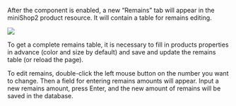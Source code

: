 After the component is enabled, a new “Remains” tab will appear in the miniShop2 product resource. It will contain a table for remains editing.

[![](https://file.modx.pro/files/0/7/f/07fabf8b1eebd0e5ee0c48b5a5c4d6fas.jpg)](https://file.modx.pro/files/0/7/f/07fabf8b1eebd0e5ee0c48b5a5c4d6fa.png)

To get a complete remains table, it is necessary to fill in products properties in advance (color and size by default) and save and update the remains table (or reload the page).

To edit remains, double-click the left mouse button on the number you want to change. Then a field for entering remains amounts will appear. Input a new remains amount, press Enter, and the new amount of remains will be saved in the database.

